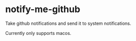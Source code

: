 # notify-me-github

Take github notifications and send it to system notifications.

Currently only supports macos.
